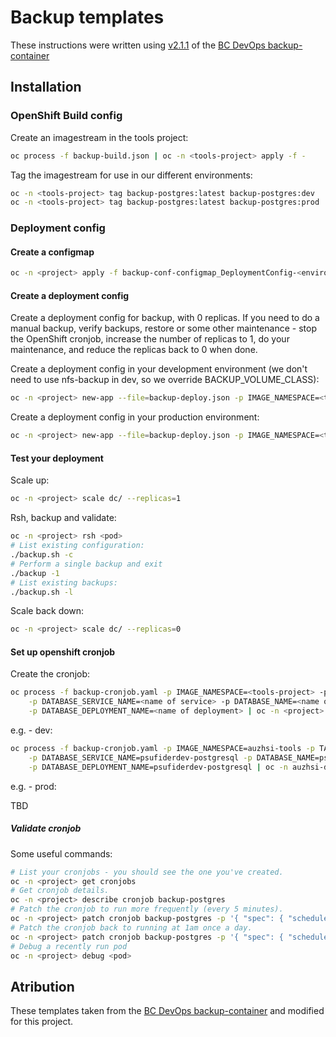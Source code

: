 # Backup templates

These instructions were written using [v2.1.1](https://github.com/BCDevOps/backup-container/releases/tag/2.1.1) of the [BC DevOps backup-container](https://github.com/BCDevOps/backup-container)

## Installation

### OpenShift Build config

Create an imagestream in the tools project:

```bash
oc process -f backup-build.json | oc -n <tools-project> apply -f -
```

Tag the imagestream for use in our different environments:

```bash
oc -n <tools-project> tag backup-postgres:latest backup-postgres:dev
oc -n <tools-project> tag backup-postgres:latest backup-postgres:prod
```

### Deployment config

#### Create a configmap

```bash
oc -n <project> apply -f backup-conf-configmap_DeploymentConfig-<environment>.json
```

#### Create a deployment config

Create a deployment config for backup, with 0 replicas. If you need to do a manual backup, verify
backups, restore or some other maintenance - stop the OpenShift cronjob, increase the number of replicas
to 1, do your maintenance, and reduce the replicas back to 0 when done.

Create a deployment config in your development environment (we don't need to use nfs-backup in dev, so we override
BACKUP_VOLUME_CLASS):

```bash
oc -n <project> new-app --file=backup-deploy.json -p IMAGE_NAMESPACE=<tools-project> -p BACKUP_VOLUME_CLASS=netapp-block-standard
```

Create a deployment config in your production environment:

```bash
oc -n <project> new-app --file=backup-deploy.json -p IMAGE_NAMESPACE=<tools-project>
```

#### Test your deployment

Scale up:

```bash
oc -n <project> scale dc/ --replicas=1
```

Rsh, backup and validate:

```bash
oc -n <project> rsh <pod>
# List existing configuration:
./backup.sh -c
# Perform a single backup and exit
./backup -1
# List existing backups:
./backup.sh -l
```

Scale back down:

```bash
oc -n <project> scale dc/ --replicas=0
```

#### Set up openshift cronjob

Create the cronjob:

```bash
oc process -f backup-cronjob.yaml -p IMAGE_NAMESPACE=<tools-project> -p TAG_NAME=<dev/prod> \
    -p DATABASE_SERVICE_NAME=<name of service> -p DATABASE_NAME=<name of database> \
    -p DATABASE_DEPLOYMENT_NAME=<name of deployment> | oc -n <project> apply -f -
```

e.g. - dev:

```bash
oc process -f backup-cronjob.yaml -p IMAGE_NAMESPACE=auzhsi-tools -p TAG_NAME=dev \
    -p DATABASE_SERVICE_NAME=psufiderdev-postgresql -p DATABASE_NAME=psufiderdev \
    -p DATABASE_DEPLOYMENT_NAME=psufiderdev-postgresql | oc -n auzhsi-dev apply -f -
```

e.g. - prod:

TBD

##### Validate cronjob

Some useful commands:

```bash
# List your cronjobs - you should see the one you've created.
oc -n <project> get cronjobs
# Get cronjob details.
oc -n <project> describe cronjob backup-postgres
# Patch the cronjob to run more frequently (every 5 minutes).
oc -n <project> patch cronjob backup-postgres -p '{ "spec": { "schedule": "*/5 * * * *" } }'
# Patch the cronjob back to running at 1am once a day.
oc -n <project> patch cronjob backup-postgres -p '{ "spec": { "schedule": "0 1 * * *" } }'
# Debug a recently run pod
oc -n <project> debug <pod>
```

## Atribution

These templates taken from the [BC DevOps backup-container](https://github.com/BCDevOps/backup-container)
and modified for this project.
